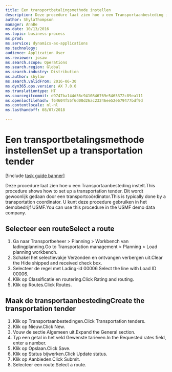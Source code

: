 ```yaml
--- 
title: Een transportbetalingsmethode instellen
description: Deze procedure laat zien hoe u een Transportaanbesteding instelt.
author: ShylaThompson
manager: AnnBe
ms.date: 10/13/2016
ms.topic: business-process
ms.prod: 
ms.service: dynamics-ax-applications
ms.technology: 
audience: Application User
ms.reviewer: josaw
ms.search.scope: Operations
ms.search.region: Global
ms.search.industry: Distribution
ms.author: shylaw
ms.search.validFrom: 2016-06-30
ms.dyn365.ops.version: AX 7.0.0
ms.translationtype: HT
ms.sourcegitcommit: d9747ba144d56c9410846769e5465372c89ea111
ms.openlocfilehash: f64604f55f6d00d26ac23246ee52e679477bdf9d
ms.contentlocale: nl-nl
ms.lasthandoff: 08/07/2018

---
```

# <a name="set-up-a-transportation-tender"></a><span data-ttu-id="a0003-103">Een transportbetalingsmethode instellen</span><span class="sxs-lookup"><span data-stu-id="a0003-103">Set up a transportation tender</span></span>

[!include [task guide banner](../../includes/task-guide-banner.md)]

<span data-ttu-id="a0003-104">Deze procedure laat zien hoe u een Transportaanbesteding instelt.</span><span class="sxs-lookup"><span data-stu-id="a0003-104">This procedure shows how to set up a transportation tender.</span></span> <span data-ttu-id="a0003-105">Dit wordt gewoonlijk gedaan door een transportcoördinator.</span><span class="sxs-lookup"><span data-stu-id="a0003-105">This is typically done by a transportation coordinator.</span></span> <span data-ttu-id="a0003-106">U kunt deze procedure gebruiken in het demobedrijf USMF.</span><span class="sxs-lookup"><span data-stu-id="a0003-106">You can use this procedure in the USMF demo data company.</span></span>


## <a name="select-a-route"></a><span data-ttu-id="a0003-107">Selecteer een route</span><span class="sxs-lookup"><span data-stu-id="a0003-107">Select a route</span></span>
1. <span data-ttu-id="a0003-108">Ga naar Transportbeheer > Planning > Workbench van ladingplanning.</span><span class="sxs-lookup"><span data-stu-id="a0003-108">Go to Transportation management > Planning > Load planning workbench.</span></span>
2. <span data-ttu-id="a0003-109">Schakel het selectievakje Verzonden en ontvangen verbergen uit.</span><span class="sxs-lookup"><span data-stu-id="a0003-109">Clear the Hide shipped and received check box.</span></span>
3. <span data-ttu-id="a0003-110">Selecteer de regel met Lading-id 00006.</span><span class="sxs-lookup"><span data-stu-id="a0003-110">Select the line with Load ID 00006.</span></span>
4. <span data-ttu-id="a0003-111">Klik op Classificatie en routering.</span><span class="sxs-lookup"><span data-stu-id="a0003-111">Click Rating and routing.</span></span>
5. <span data-ttu-id="a0003-112">Klik op Routes.</span><span class="sxs-lookup"><span data-stu-id="a0003-112">Click Routes.</span></span>

## <a name="create-the-transportation-tender"></a><span data-ttu-id="a0003-113">Maak de transportaanbesteding</span><span class="sxs-lookup"><span data-stu-id="a0003-113">Create the transportation tender</span></span>
1. <span data-ttu-id="a0003-114">Klik op Transportaanbestedingen.</span><span class="sxs-lookup"><span data-stu-id="a0003-114">Click Transportation tenders.</span></span>
2. <span data-ttu-id="a0003-115">Klik op Nieuw.</span><span class="sxs-lookup"><span data-stu-id="a0003-115">Click New.</span></span>
3. <span data-ttu-id="a0003-116">Vouw de sectie Algemeen uit.</span><span class="sxs-lookup"><span data-stu-id="a0003-116">Expand the General section.</span></span>
4. <span data-ttu-id="a0003-117">Typ een getal in het veld Gewenste tarieven.</span><span class="sxs-lookup"><span data-stu-id="a0003-117">In the Requested rates field, enter a number.</span></span>
5. <span data-ttu-id="a0003-118">Klik op Opslaan.</span><span class="sxs-lookup"><span data-stu-id="a0003-118">Click Save.</span></span>
6. <span data-ttu-id="a0003-119">Klik op Status bijwerken.</span><span class="sxs-lookup"><span data-stu-id="a0003-119">Click Update status.</span></span>
7. <span data-ttu-id="a0003-120">Klik op Aanbieden.</span><span class="sxs-lookup"><span data-stu-id="a0003-120">Click Submit.</span></span>
8. <span data-ttu-id="a0003-121">Selecteer een route.</span><span class="sxs-lookup"><span data-stu-id="a0003-121">Select a route.</span></span>


